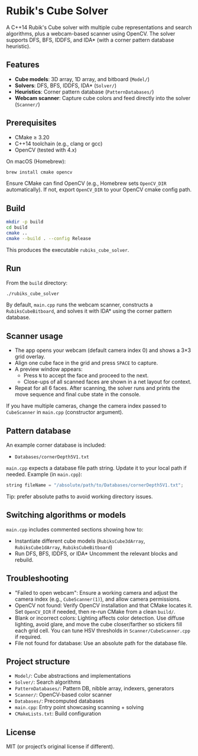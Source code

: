 # Rubik's Cube Solver

A C++14 Rubik's Cube solver with multiple cube representations and search algorithms, plus a webcam-based scanner using OpenCV. The solver supports DFS, BFS, IDDFS, and IDA* (with a corner pattern database heuristic).

## Features
- **Cube models**: 3D array, 1D array, and bitboard (`Model/`)
- **Solvers**: DFS, BFS, IDDFS, IDA* (`Solver/`)
- **Heuristics**: Corner pattern database (`PatternDatabases/`)
- **Webcam scanner**: Capture cube colors and feed directly into the solver (`Scanner/`)

## Prerequisites
- CMake ≥ 3.20
- C++14 toolchain (e.g., clang or gcc)
- OpenCV (tested with 4.x)

On macOS (Homebrew):
```bash
brew install cmake opencv
```

Ensure CMake can find OpenCV (e.g., Homebrew sets `OpenCV_DIR` automatically). If not, export `OpenCV_DIR` to your OpenCV cmake config path.

## Build
```bash
mkdir -p build
cd build
cmake ..
cmake --build . --config Release
```
This produces the executable `rubiks_cube_solver`.

## Run
From the `build` directory:
```bash
./rubiks_cube_solver
```

By default, `main.cpp` runs the webcam scanner, constructs a `RubiksCubeBitboard`, and solves it with IDA* using the corner pattern database.

## Scanner usage
- The app opens your webcam (default camera index 0) and shows a 3×3 grid overlay.
- Align one cube face in the grid and press `SPACE` to capture.
- A preview window appears:
  - Press `N` to accept the face and proceed to the next.
  - Close-ups of all scanned faces are shown in a net layout for context.
- Repeat for all 6 faces. After scanning, the solver runs and prints the move sequence and final cube state in the console.

If you have multiple cameras, change the camera index passed to `CubeScanner` in `main.cpp` (constructor argument).

## Pattern database
An example corner database is included:
- `Databases/cornerDepth5V1.txt`

`main.cpp` expects a database file path string. Update it to your local path if needed. Example (in `main.cpp`):
```cpp
string fileName = "/absolute/path/to/Databases/cornerDepth5V1.txt";
```
Tip: prefer absolute paths to avoid working directory issues.

## Switching algorithms or models
`main.cpp` includes commented sections showing how to:
- Instantiate different cube models (`RubiksCube3dArray`, `RubiksCube1dArray`, `RubiksCubeBitboard`)
- Run DFS, BFS, IDDFS, or IDA*
Uncomment the relevant blocks and rebuild.

## Troubleshooting
- "Failed to open webcam": Ensure a working camera and adjust the camera index (e.g., `CubeScanner(1)`), and allow camera permissions.
- OpenCV not found: Verify OpenCV installation and that CMake locates it. Set `OpenCV_DIR` if needed, then re-run CMake from a clean `build/`.
- Blank or incorrect colors: Lighting affects color detection. Use diffuse lighting, avoid glare, and move the cube closer/farther so stickers fill each grid cell. You can tune HSV thresholds in `Scanner/CubeScanner.cpp` if required.
- File not found for database: Use an absolute path for the database file.

## Project structure
- `Model/`: Cube abstractions and implementations
- `Solver/`: Search algorithms
- `PatternDatabases/`: Pattern DB, nibble array, indexers, generators
- `Scanner/`: OpenCV-based color scanner
- `Databases/`: Precomputed databases
- `main.cpp`: Entry point showcasing scanning + solving
- `CMakeLists.txt`: Build configuration

## License
MIT (or project’s original license if different).